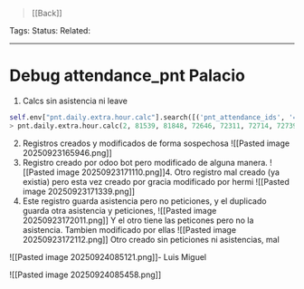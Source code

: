 > [[Back]]

Tags: 
Status: 
Related: 

___

# Debug attendance_pnt Palacio

1. Calcs sin asistencia ni leave
```python
self.env["pnt.daily.extra.hour.calc"].search([('pnt_attendance_ids', '=', False), ('pnt_day', '<', '01/09/2025'), ('pnt_leave_ids', '=', False)])
> pnt.daily.extra.hour.calc(2, 81539, 81848, 72646, 72311, 72714, 72739, 82128, 72403, 72715, 82129, 81849, 72740, 72312, 81540)
```

2. Registros creados y modificados de forma sospechosa
![[Pasted image 20250923165946.png]]
3. Registro creado por odoo bot pero modificado de alguna manera.
![[Pasted image 20250923171110.png]]4. Otro registro mal creado (ya existia) pero esta vez creado por gracia modificado por hermi
![[Pasted image 20250923171339.png]]
4. Este registro guarda asistencia pero no peticiones, y el duplicado guarda otra asistencia y peticiones,
![[Pasted image 20250923172011.png]]
Y el otro tiene las peticones pero no la asistencia. Tambien modificado por ellas
![[Pasted image 20250923172112.png]]
Otro creado sin peticiones ni asistencias, mal

![[Pasted image 20250924085121.png]]- Luis Miguel

![[Pasted image 20250924085458.png]]